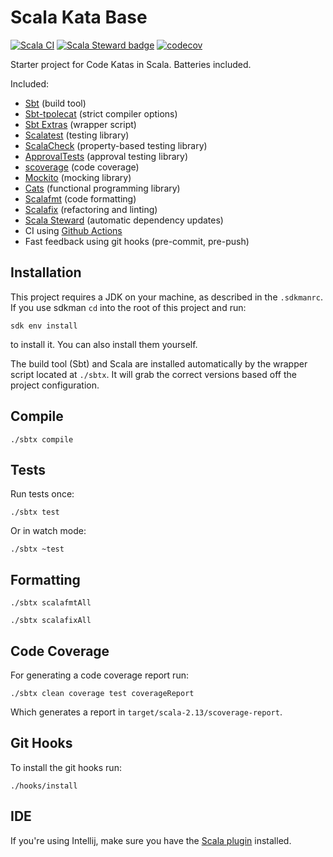 # Scala Kata Base

[![Scala CI](https://github.com/rstraub/scala3-kata-base/actions/workflows/scala.yml/badge.svg)](https://github.com/rstraub/scala3-kata-base/actions/workflows/scala.yml)
[![Scala Steward badge](https://img.shields.io/badge/Scala_Steward-helping-blue.svg?style=flat&logo=data:image/png;base64,iVBORw0KGgoAAAANSUhEUgAAAA4AAAAQCAMAAAARSr4IAAAAVFBMVEUAAACHjojlOy5NWlrKzcYRKjGFjIbp293YycuLa3pYY2LSqql4f3pCUFTgSjNodYRmcXUsPD/NTTbjRS+2jomhgnzNc223cGvZS0HaSD0XLjbaSjElhIr+AAAAAXRSTlMAQObYZgAAAHlJREFUCNdNyosOwyAIhWHAQS1Vt7a77/3fcxxdmv0xwmckutAR1nkm4ggbyEcg/wWmlGLDAA3oL50xi6fk5ffZ3E2E3QfZDCcCN2YtbEWZt+Drc6u6rlqv7Uk0LdKqqr5rk2UCRXOk0vmQKGfc94nOJyQjouF9H/wCc9gECEYfONoAAAAASUVORK5CYII=)](https://scala-steward.org)
[![codecov](https://codecov.io/gh/rstraub/scala3-kata-base/graph/badge.svg?token=Y39A9eH26V)](https://codecov.io/gh/rstraub/scala3-kata-base)

Starter project for Code Katas in Scala. Batteries included.

Included:

* [Sbt](https://www.scala-sbt.org/) (build tool)
* [Sbt-tpolecat](https://github.com/typelevel/sbt-tpolecat) (strict compiler options)
* [Sbt Extras](https://github.com/dwijnand/sbt-extras) (wrapper script)
* [Scalatest](https://www.scalatest.org/) (testing library)
* [ScalaCheck](https://www.scalatest.org/plus/scalacheck) (property-based testing library)
* [ApprovalTests](https://approvaltests.com) (approval testing library)
* [scoverage](https://github.com/scoverage) (code coverage)
* [Mockito](https://www.scalatest.org/plus/mockito) (mocking library)
* [Cats](https://typelevel.org/cats/) (functional programming library)
* [Scalafmt](https://scalameta.org/scalafmt/) (code formatting)
* [Scalafix](https://scalacenter.github.io/scalafix/) (refactoring and linting)
* [Scala Steward](https://github.com/scala-steward-org/scala-steward) (automatic dependency updates)
* CI using [Github Actions](https://github.com/features/actions)
* Fast feedback using git hooks (pre-commit, pre-push)

## Installation

This project requires a JDK on your machine, as described in the `.sdkmanrc`. If you use sdkman `cd` into the
root of this project and run:

```shell
sdk env install
```

to install it. You can also install them yourself.

The build tool (Sbt) and Scala are installed automatically by the wrapper script located at `./sbtx`.
It will grab the correct versions based off the project configuration.

## Compile

```shell
./sbtx compile
```

## Tests

Run tests once:

```shell
./sbtx test
```

Or in watch mode:

```shell
./sbtx ~test
```

## Formatting

```shell
./sbtx scalafmtAll
```

```shell
./sbtx scalafixAll
```

## Code Coverage

For generating a code coverage report run:

```shell
./sbtx clean coverage test coverageReport
```

Which generates a report in `target/scala-2.13/scoverage-report`.

## Git Hooks

To install the git hooks run:
```shell
./hooks/install
```

## IDE

If you're using Intellij, make sure you have the [Scala plugin](https://plugins.jetbrains.com/plugin/1347-scala)
installed.
